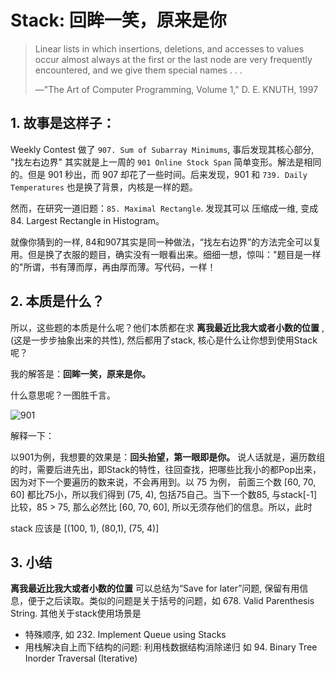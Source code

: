 # Stack: 回眸一笑，原来是你

> Linear lists in which insertions, deletions, and accesses to values occur almost always at the first or the last node are very frequently encountered, and we give them special names . . . 
> 
> —"The Art of Computer Programming, Volume 1,"  D. E. KNUTH, 1997


	
## 1. 故事是这样子：
	
Weekly Contest 做了 `907. Sum of Subarray Minimums`, 事后发现其核心部分, "找左右边界" 其实就是上一周的 `901 Online Stock Span` 简单变形。解法是相同的。但是 901 秒出，而 907 却花了一些时间。后来发现，901 和 `739. Daily Temperatures` 也是换了背景，内核是一样的题。
	
然而，在研究一道旧题：`85. Maximal Rectangle`. 发现其可以 压缩成一维, 变成 84. Largest Rectangle in Histogram。
	
就像你猜到的一样, 84和907其实是同一种做法，“找左右边界”的方法完全可以复用。但是换了衣服的题目，确实没有一眼看出来。细细一想，惊叫："题目是一样的"所谓，书有薄而厚，再由厚而薄。写代码，一样！
	
## 2. 本质是什么？
	
所以，这些题的本质是什么呢？他们本质都在求 **离我最近比我大或者小数的位置** , (这是一步步抽象出来的共性), 然后都用了stack, 核心是什么让你想到使用Stack呢？ 
	
我的解答是：**回眸一笑，原来是你。**
	
什么意思呢？一图胜千言。
	
![901](https://i.imgur.com/Cg3x69B.png)
	
解释一下：
	
以901为例，我想要的效果是：**回头抬望，第一眼即是你。** 说人话就是，遍历数组的时，需要后进先出，即Stack的特性，往回查找，把哪些比我小的都Pop出来，因为对下一个要遍历的数来说，不会再用到。以 75 为例， 前面三个数 [60, 70, 60] 都比75小，所以我们得到 (75, 4), 包括75自己。当下一个数85, 与stack[-1]比较，85 > 75, 那么必然比 [60, 70, 60], 所以无须存他们的信息。所以，此时
	
stack 应该是 [(100, 1), (80,1), (75, 4)]
	
## 3. 小结
	
**离我最近比我大或者小数的位置** 可以总结为“Save for later”问题, 保留有用信息，便于之后读取。类似的问题是关于括号的问题，如 678. Valid Parenthesis String. 其他关于stack使用场景是
	
- 特殊顺序, 如 232. Implement Queue using Stacks
- 用栈解决自上而下结构的问题: 利用栈数据结构消除递归 如 94. Binary Tree Inorder Traversal (Iterative)
	